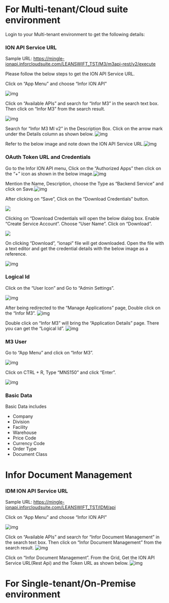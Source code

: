 
# **For Multi-tenant/Cloud suite environment**

Login to your Multi-tenant environment to get the following details:

### ION API Service URL

Sample URL: https://mingle-ionapi.inforcloudsuite.com/LEANSWIFT_TST/M3/m3api-rest/v2/execute

Please follow the below steps to get the ION API Service URL.

Click on “App Menu” and choose “Infor ION API”

![img](https://lh4.googleusercontent.com/oObGriih9z_qsqQa-lL5ySrv8ThuxfsTnFvh9m1s_DTkJo_VAYLHXGaESx5olKHAG9uCshxJNeGUMM-NMZniEX_hj_v-uWBxvnvv-IGRKNvq3tER2-p5mZy5nP_t0wwREWSwmPIo)

Click on “Available APIs” and search for “Infor M3” in the search text box. Then click on “Infor M3” from the search result.

![img](https://lh3.googleusercontent.com/O0oSrJ3HTlacLBc3K6QbHeD6dJozFRtcwtQ8MaI3jxzD2TYOJ5yEr1ufaPVOX-clw54IrkoJLF07lHsnWBSaRLZRJ6wra8lS5GH2vp8EUmaGJYC30lvMvypow9eMVBscXcwLSOzD)

Search for “Infor M3 MI v2” in the Description Box. Click on the arrow mark under the Details column as shown below.
![img](https://lh3.googleusercontent.com/__vHsoQopX6I51yd2fVFh8mTnEUrWc9EsM0azQvXIk5AlOB96LUc3TgZ_4of-eQU_im7PFYuAKNTsEHB016gTE1IVwPfCc-j-KkbEtRp9pLtiNFgLBGw6Tpsgu3V3Tppp50RPdRW)


Refer to the below image and note down the ION API Service URL.![img](https://lh4.googleusercontent.com/nFXhcfAu4_WBLVY9QMtcr8NABQ49LKDYnRm27m7eFkB8Isq_P7SVBDNQdYzWg9EDymOx3aiXNBzeWwamOb1mDMI11EVyBYEFmkAb4lXz8Q0PEh_cvuWXErDXgE0roFulI3r7J94I)

### OAuth Token URL and Credentials

Go to the Infor ION API menu, Click on the “Authorized Apps” then click on the “+” icon as shown in the below image.![img](https://lh4.googleusercontent.com/cQB40fpt2MnLqjdGOFHMwv263EGa8kQfNRTjv0WHPKSFGsn_Nr492VwOryY3sIhmJ3m6orZqAUc5hgkywJUxYwdagF_bUvvNQCtQUfWa9IofZ638VhHuBtW5x-uHUu-MV4lZ8ppw)


Mention the Name, Description, choose the Type as “Backend Service” and click on Save.![img](https://lh6.googleusercontent.com/cOPKxp8y_YAO5u_yk65uyMdAIRpYHw84KdjjdfEcKkvbxdKJaA6OU3OCEsbSh9mnM5Ge-oQSjWSL_7LBVAVXWt--zCwogoj7Uf5uiJEkmNrJUN2lTV9yKCUYirQLVWPi5D9Ed9Vl)

After clicking on “Save”, Click on the “Download Credentials” button.

![](C:\Users\LeanSwift\Desktop\UserGuide-eConnect\eConnect-SaveIONAPICredentials.png)

Clicking on “Download Credentials will open the below dialog box.
		Enable “Create Service Account”.
		Choose “User Name”.
		Click on “Download”.

![](C:\Users\LeanSwift\Desktop\UserGuide-SP\SP-DownloadCredentials.png)


On clicking “Download”, “ionapi” file will get downloaded. Open the file with a text editor and get the credential details with the below image as a reference.

![img](https://lh4.googleusercontent.com/lYLI3vxvlbIYbFMtSKB2nCYUgkc4Lig77sSoupMxXaUWZGFXYFjy1foLorAfSG1P6sc41vjThoL8XTsN6q74kE83TeKbcThRb8aHLbkXdtJxIyyhx0pT6n0pdgH8l4ofRle__gkp)

### Logical Id

Click on the “User Icon” and Go to “Admin Settings”.

![img](https://lh3.googleusercontent.com/a98EXV5-Q_yFOmCmqFilIzT6L2RR69srSVM5tS8_UKEjANWAA_dPrtyZ_x5JbiRfsbr66Tm8pljs0VdHe4OV9snJ0u32OwaYQvMX06-eMjjX24ykH26aOTL6nX79edrQuotvOlqt)

After being redirected to the “Manage Applications” page, Double click on the “Infor M3”.
![img](https://lh3.googleusercontent.com/CvEbjwgzgkVolXxL_SK24qIPB4ojkcE5Hww-iDPgVO2g2QjsC0-Ql-tVWkWZv9pre1R4CdWGeJAJy465fa8CEidLCQDTmsiMEbVZWd7xbu__X57-Ybaze-RgmExQMSgN_mEgesk6)

Double click on “Infor M3” will bring the “Application Details” page. There you can get the “Logical Id”.
![img](https://lh5.googleusercontent.com/qEfGvdO6W-kzpRnnhrI7eMCPbr2snILQZ1gCWYzDkP-f78rEqtJOCqqEkcKyIeNFQlPJWBe8tbI0b1DKoPrmEAZEWacWh7iOW2fzMlNEHI8KGT04wsEH3KCpfHZoEWpJEK48bCJ1)

### M3 User

Go to “App Menu” and click on “Infor M3”.

![img](https://lh6.googleusercontent.com/Uix_Qv3HRWUHXgKLxrx4EEFI0mJzU3CLamg8plMfZM-cNX-b4jBum6ez_FwdPx897MQ1btGs5VBdEz-RR3r0afq9myeQweEDcMslw5xXPVNPmyFp1gBzqsGl0hTMGxRL2_xD6g5j)



Click on CTRL + R, Type “MNS150” and click “Enter”.

![img](https://lh4.googleusercontent.com/V6l4IGymO_pgiRG4xggU9sgPpCjLsjIkZ9BDYYhzCuppb3mrDDw-w9qM_4CqPAMB0vtYtRNM7p2lU9U0Vfdkn_ASERSGMfk94f-hfwEd529ygLyTCtiRLSIcIM9NcUQaWA36HeEm)

### Basic Data

Basic Data includes 

- Company
- Division
- Facility
- Warehouse
- Price Code
- Currency Code
- Order Type
- Document Class



# **Infor Document Management**

### IDM ION API Service URL

Sample URL: https://mingle-ionapi.inforcloudsuite.com/LEANSWIFT_TST/IDM/api

Click on “App Menu” and choose “Infor ION API”

![img](https://lh4.googleusercontent.com/oObGriih9z_qsqQa-lL5ySrv8ThuxfsTnFvh9m1s_DTkJo_VAYLHXGaESx5olKHAG9uCshxJNeGUMM-NMZniEX_hj_v-uWBxvnvv-IGRKNvq3tER2-p5mZy5nP_t0wwREWSwmPIo)



Click on “Available APIs” and search for “Infor Document Management” in the search text box. Then click on “Infor Document Management” from the search result.
![img](https://lh5.googleusercontent.com/TubdaZMByahs4j8Nn9OXd-w9alPVT2mzDD1pF0mRdwAE7aYNsMlK__ElZyOHHCW16yIrI0NjNEynzkXAeWTOPtIiy6vhxrt57U4rSbhgiV0So5VOlU4VFeB9jebRGLSbGq0fEvBW)



Click on “Infor Document Management”. From the Grid, Get the ION API Service URL(Rest Api) and the Token URL as shown below.
![img](https://lh3.googleusercontent.com/TBknKJnpsCSfDSNGz8pLNbkW9YT6EMam-k1Vmc3IynHHh5ROKYIJnXwSymR9zJGmU_7QLsCHr34nQ2Rf98dtef4yh3UHb3GtiJ5kosiYgw81Q0Q7tDGqXzHXui-JnLIH3s_xLdHn)



# **For Single-tenant/On-Premise environment**
